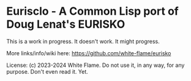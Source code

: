 # Eurisclo - A Common Lisp port of Doug Lenat's EURISKO

This is a work in progress. It doesn't work. It might progress.

More links/info/wiki here: https://github.com/white-flame/eurisko

License: (c) 2023-2024 White Flame. Do not use it, in any way, for any purpose. Don't even read it. Yet.
